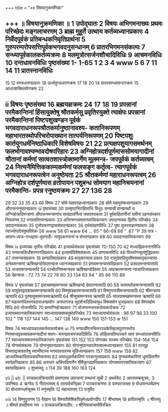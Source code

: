 +++
title = "०४ विषयानुक्रमणिका"

+++
॥ विषयानुक्रमणिका ॥ 
1 उपोद्घातः 
2 
विषयः 
अभिगमनाख्यः प्रथमः परिच्छेदः 
मङ्गलाचरणम् 
3 ब्राह्म मुहूर्ते उत्थाय कर्तव्यध्यानप्रकारः 
4 निर्वेदपूर्वकं प्रतिबन्धकनिवृतिप्रार्थना 
5 गुरुपरम्परोपसत्तिपूर्वकभगवदनुसन्धानम् 
6 प्रातरभिगमनसंकल्पः 
7 सन्ध्यापूर्वकालकर्तव्यक्रमः 
8 मलमूत्रोत्सर्जनशौचादिविधिः 
9 आचमनविधिः 
10 दन्तधावनविधिः 
पृष्ठसंख्या 
1- 
1-65 
1 
2 
3 
4 
www 
5 
6 
7 
11 
14 
11 
प्रातस्नानविधिः 
--- 
15 
12 
वस्त्रधारणप्रकारः 
18 ऊर्ध्वपुण्डधारणक्रमः 
17 
18 
20 
14 प्रातस्सन्ध्यावन्दनक्रमः 
15 आधारशक्तितर्पणक्रमः 
22 
 
ii 
विषयः 
पृष्ठसंख्या 
16 ब्रह्मयज्ञक्रमः 
24 
17 
18 
19 
प्रपन्नानां परमैकान्तिनां हिंसायुक्तेषु 
श्रौतकर्मसु प्रवृतिरयुक्ते त्याक्षेपः 
प्रपन्नानां परमैकान्तिनां पिष्टपशुखण्डन पूर्वकं भगवदाराधनरूपश्रौतकर्मानुष्ठानावश्य- 
कतानिरूपणम् 
महाभारतस्थोपरिचरोपाख्यान तात्पर्यनिरूपणम् 
20 पिष्टपशुः कार्तयुगधर्मनिष्ठाधिकारि विशेषविषयः 
21 
22 
प्रत्यक्षपशुयागसमर्थनम् 
फलभोगावश्यम्भावदोषपरिहारः 
23 अग्निहोत्रदर्शपूर्णमाससोमयागादीनां श्रौतानां 
कर्मणां सात्वतशास्त्रोक्तमार्गेण मूलमन्त्र- 
जपपूर्वकं कर्तव्यत्वम् 
24 नित्यनैमित्तिककाम्यकर्मणां फलसङ्ग कर्तृत्व- 
त्यागपूर्वकं भगवदाराधनरूपत्वेन 
अनुष्ठेयता 
25 श्रौतकर्मणां महाराधनरूपत्वम् 
26 अग्निहोत्र दर्शपूर्णमास व्रतोपायन पशुबन्ध 
सोमयाग महानिचयनानां परमैकान्ति- 
प्रपन्न रनुष्ठयक्रमः 
27 
27 
136 
28 
--- 
 
29 
32 
33 
35 
43 
48 
विषयः 
27 
सोमे यज्ञवराहध्यानप्रकारः 
28 
सोमे महापुरुषध्यानप्रकारः 
29 औपासनानुष्ठानप्रकारः 
iii 
पृष्ठसंख्या 
30 उत्सृष्टाभिराहिताभिः विधुरः सन्यासी वानप्रस्थौ च 
अग्निहोत्रादिमन्त्राणां औपासनमन्त्राणांच 
सायंप्रातर्नित्यं जपावश्यकता 
31 पूर्वमाहितानीनां यतीनां दहनसंस्कार निरूपणम् 
32 
भगवदभिगमनप्रकारः 
33 
अभिगमनसमापनसात्विकत्यागः 
उपादानाख्यः द्वितीयः परिच्छेदः 
34 उपादानसंकल्पः 
35 पूजोपकरणद्रव्यसंपादनप्रकारः 
36 दर्भसंग्रहणविधिः 
37 
पुष्प तुलस्याहरणप्रकारः 
38 त्याज्योपादेयपुष्पविवेकः 
56 
www 
58 
61 
www 
64 
... 
65 
" 
66-69 
66 
" 
.67 
"P 
39 
पात्र - आसन-ध्वज-गन्धद्रव्य-भूपणादी- 
नामुपकरणानां च संभरणप्रकारः 
68 
40 उपादानसात्विकत्यागः 
69 
 
विषयः 
iv 
इज्याख्यः तृतीयः परिच्छेदः 
41 इज्यार्थसंकल्पः 
पृष्ठसंख्या 
70-150 
70 
42 माध्याह्निकस्नानविधिः 
43 भगवत्सन्निधौशरणागतिप्रकारः 
44 इज्यार्थविशेषसंकल्पः 
45 प्राणायामविधिः 
46 विस्तरेणभूतशुद्धिप्रकारः 
47 तत्त्वन्यासप्रकारः 
18 प्राणप्रतिष्ठाप्रकारः 
49 मातृकान्यास प्रकारः 
50 वासुदेवादियुतवैष्णवमातृकान्यासाः 
अनेकमन्त्राणां ऋषिच्छन्दोदेवतान्यास 
ध्यानजपप्रकाराः 
51 प्रणवमन्त्रन्यासादिप्रकारः 
52 प्रासादमन्त्रन्यासादि 
53 
अजपामन्त्रन्यासादि 
54 पञ्चोपनिषन्मन्त्रस्य ऋषिच्छन्दोदेवताः 
55 
अष्टाक्षरमन्त्रस्य न्यासादिजपप्रकारः 
56 देहन्यासः 
: 
72 
73 
74 
22 
78 
80 
33 
134 
83 
84 
" 
85 
86 
110 
88 
 
विपयः 
V 
पृष्ठसंख्या 
57 द्वयाख्यमहामन्त्रस्य ऋषिच्छन्दो देवतान्यासादि 
90 
58 चरमश्लोकमन्त्रन्यासादि 
92 
59 वासुदेवद्वादशाक्षरमन्त्रन्यासादि 
60 विष्णुषडक्षरमन्त्रन्यासादि 
61 विष्णुगायत्रीमन्त्रन्यासादि 
62 श्रीमन्त्रस्य ऋष्यादि 
63 
पुरुषसूक्तमन्त्रस्यऋष्यादि 
64 श्रीसूक्तमन्त्रस्य ऋष्यादि 
65 सालग्राममहामन्त्रस्य ऋष्यादि 
66 
67 
षडासनोपेतभगवदाराधनप्रयोगः 
अनन्तगरुड सुदर्शनादिदिव्यायुध विष्वक्सेन 
पूजाप्रकारः 
68 वैष्णवहोम विधिः 
69 भोजनविधिः 
70 प्राणाग्निहोत्रप्रकारः 
71 भोजनानन्तरकर्तव्यकार्यक्रमः 
72 इज्यासमापनसात्विकत्यागः 
स्वाध्यायाख्यश्चतुर्थपरिच्छेदः 
73 स्वाध्यायार्थसंकल्पः 
: 
96 
97 
98 
33 
100 
102 
" 
118 
137 
144 
145 
... 
147 
138 
149 
www 
150 
151-153 
w 
151 
 
विषयः 
74 स्वाध्यायकालकर्तव्यकार्यक्रमः 
vi 
75 भगवत्प्रीणनचित्तरञ्जकेतिहासपुराणस्तोत्र 
निगमान्तद्वयव्यापकमन्त्रादीनां श्रवण- मननप्रवचनजपादिविधिः 
76 लोहितायतिभास्करे सायं सन्ध्यापासनविधिः 
77 
स्वाध्यायसमापनसात्विकत्यागः 
पृष्ठसंख्या 
151 
152 
153 
योगाख्यः पञ्चमः परिच्छेदः 
154-164 
154 
78 योगार्थसंकल्पः 
79 योगानुष्ठानप्रकारः 
80 योगानुष्ठानकालेपरमात्मध्यानप्रकारः 
155 
81 परव्यूह विभवाद्यचावतारेषु स्वाभीष्टस्य 
भगवदवतारस्य मूर्तिध्यानप्रकारः 
157 
158 
www 
159 
82 आध्यात्मिकादितापत्रयनिरूपणम् 
83 असाधुकर्मकारिणां नरकानुभवप्रकारः 
84 पुण्यकर्मकारिणां धूमादिमार्गेण स्वर्गप्राप्तिप्रकारः 
85 
86 
अनन्तरं अर्चिरादिमार्गेण श्रीवैकुण्ठप्राप्तिप्रकारः 
योगसमापनसात्विकत्यागः 
87 स्वापादिप्रकारः 
॥ शुभमस्तु ॥ 
114 
39 
188 
160 
163 
124 
 
vii 
|| sit: || 
पञ्चकालक्रियादोपे प्रमाणतया उपात्तानां 
ग्रन्थानां सूची 
2 अथर्ववेदः 
2 आपस्तम्बसूत्रम_ 
3 उपनिषदः 
4 ऋग्वेदः 
5 गीताभाष्यम् 
6 तात्पर्यचन्द्रिका 
7 पाञ्चरात्रागमाः 
8 पाश्चरात्ररक्षा 
9 वोधायनधर्मप्रश्नः 
10 बोधायनधर्मसूत्रम 
11 मनुस्मृतिः 
12 महाभारतम् 
13 यजुर्वेदः 
 
viii 
14 विष्णुपुराणम् 
15 वैखान 
16 वैष्णववैशेषिकपितृमेधप्रयोगदीपः 
17 श्रीभाष्यम् 
18 हारीतस्मृतिः 
॥ श्रीरस्तु ॥ 
श्रीमते हयग्रीवाय नमः 
॥ पञ्चकालक्रियादीप: ॥ 
श्रीनिवासाचार्यविरचितः 
